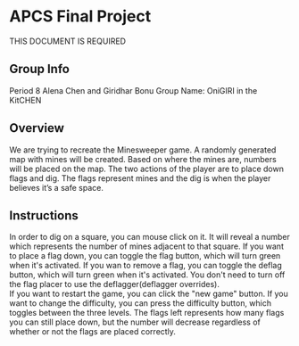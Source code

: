 # APCS Final Project
THIS DOCUMENT IS REQUIRED
## Group Info
Period 8
Alena Chen and Giridhar Bonu
Group Name: OniGIRI in the KitCHEN

## Overview
We are trying to recreate the Minesweeper game. A randomly generated map with mines will be created. Based on where the mines are, numbers will be placed on the map. The two actions of the player are to place down flags and dig. The flags represent mines and the dig is when the player believes it’s a safe space.

## Instructions
In order to dig on a square, you can mouse click on it. It will reveal a number which represents the number of mines adjacent to that square.
If you want to place a flag down, you can toggle the flag button, which will turn green when it's activated. If you wan to remove a flag, you can toggle the deflag button,
which will turn green when it's activated. You don't need to turn off the flag placer to use the deflagger(deflagger overrides).  
If you want to restart the game, you can click the "new game" button.
If you want to change the difficulty, you can press the difficulty button, which toggles between the three levels.
The flags left represents how many flags you can still place down, but the number will decrease regardless of whether or not the flags are placed correctly.
